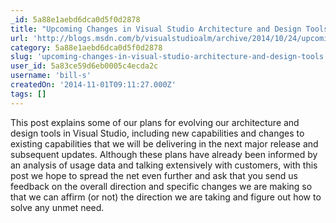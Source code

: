 ```yaml
---
_id: 5a88e1aebd6dca0d5f0d2878
title: "Upcoming Changes in Visual Studio Architecture and Design Tools"
url: 'http://blogs.msdn.com/b/visualstudioalm/archive/2014/10/24/upcoming-changes-in-visual-studio-architecture-and-design-tools.aspx'
category: 5a88e1aebd6dca0d5f0d2878
slug: 'upcoming-changes-in-visual-studio-architecture-and-design-tools'
user_id: 5a83ce59d6eb0005c4ecda2c
username: 'bill-s'
createdOn: '2014-11-01T09:11:27.000Z'
tags: []
---
```


This post explains some of our plans for evolving our architecture and design tools in Visual Studio, including new capabilities and changes to existing capabilities that we will be delivering in the next major release and subsequent updates. Although these plans have already been informed by an analysis of usage data and talking extensively with customers, with this post we hope to spread the net even further and ask that you send us feedback on the overall direction and specific changes we are making so that we can affirm (or not) the direction we are taking and figure out how to solve any unmet need.

